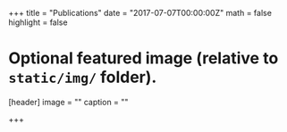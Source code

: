 +++
title = "Publications"
date = "2017-07-07T00:00:00Z"
math = false
highlight = false

# Optional featured image (relative to `static/img/` folder).
[header]
image = ""
caption = ""

+++
